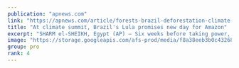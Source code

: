 ```yaml
---
publication: "apnews.com"
link: "https://apnews.com/article/forests-brazil-deforestation-climate-and-environment-782a100c87cb6cd83c949b2d106cc926"
title: "At climate summit, Brazil's Lula promises new day for Amazon"
excerpt: "SHARM el-SHEIKH, Egypt (AP) — Six weeks before taking power, Brazilian President-elect Luiz Inácio Lula da Silva on Wednesday told cheering crowds at the U.N. climate conference that he would crack do"
image: "https://storage.googleapis.com/afs-prod/media/f8a38eeb3b0c432683e70296d55f5962/3000.jpeg"
group: pro
rank: 4
---
```

